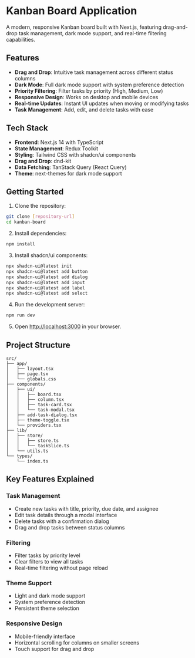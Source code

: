 # Kanban Board Application

A modern, responsive Kanban board built with Next.js, featuring drag-and-drop task management, dark mode support, and real-time filtering capabilities.

## Features

- **Drag and Drop**: Intuitive task management across different status columns
- **Dark Mode**: Full dark mode support with system preference detection
- **Priority Filtering**: Filter tasks by priority (High, Medium, Low)
- **Responsive Design**: Works on desktop and mobile devices
- **Real-time Updates**: Instant UI updates when moving or modifying tasks
- **Task Management**: Add, edit, and delete tasks with ease

## Tech Stack

- **Frontend**: Next.js 14 with TypeScript
- **State Management**: Redux Toolkit
- **Styling**: Tailwind CSS with shadcn/ui components
- **Drag and Drop**: dnd-kit
- **Data Fetching**: TanStack Query (React Query)
- **Theme**: next-themes for dark mode support

## Getting Started

1. Clone the repository:
```bash
git clone [repository-url]
cd kanban-board
```

2. Install dependencies:
```bash
npm install
```

3. Install shadcn/ui components:
```bash
npx shadcn-ui@latest init
npx shadcn-ui@latest add button
npx shadcn-ui@latest add dialog
npx shadcn-ui@latest add input
npx shadcn-ui@latest add label
npx shadcn-ui@latest add select
```

4. Run the development server:
```bash
npm run dev
```

5. Open [http://localhost:3000](http://localhost:3000) in your browser.

## Project Structure

```
src/
├── app/
│   ├── layout.tsx
│   ├── page.tsx
│   └── globals.css
├── components/
│   ├── ui/
│   │   ├── board.tsx
│   │   ├── column.tsx
│   │   ├── task-card.tsx
│   │   └── task-modal.tsx
│   ├── add-task-dialog.tsx
│   ├── theme-toggle.tsx
│   └── providers.tsx
├── lib/
│   ├── store/
│   │   ├── store.ts
│   │   └── taskSlice.ts
│   └── utils.ts
└── types/
    └── index.ts
```

## Key Features Explained

### Task Management
- Create new tasks with title, priority, due date, and assignee
- Edit task details through a modal interface
- Delete tasks with a confirmation dialog
- Drag and drop tasks between status columns

### Filtering
- Filter tasks by priority level
- Clear filters to view all tasks
- Real-time filtering without page reload

### Theme Support
- Light and dark mode support
- System preference detection
- Persistent theme selection

### Responsive Design
- Mobile-friendly interface
- Horizontal scrolling for columns on smaller screens
- Touch support for drag and drop
